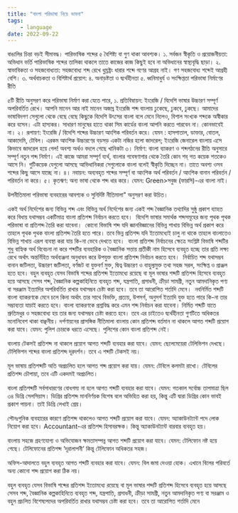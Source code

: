 ```yaml
---
title: "বাংলা পরিভাষা নিয়ে ভাবনা"
tags:
    - language
date: 2022-09-22
---
```


বাঙালির চিন্তা বড়ই সীমাবদ্ধ। পারিভাষিক শব্দের ৫ বৈশিষ্ট্য বা গুণ থাকা আবশ্যক।
১. সর্বজন স্বীকৃতি ও প্রয়োজনীয়তা: অভিধান ভর্তি পারিভাষিক শব্দের তালিকা থাকলে তাতে কাজের কাজ কিছুই হবে না অভিধানের স্বাস্থ্যবৃদ্ধি ছাড়া। 
২. স্বাভাবিকতা ও সহজবোধ্যতা: সহজবোধ্য শব্দ রেখে ধুম্রষ্ট্রং ধারার শব্দে গণের আগ্রহ নাই। গণ সহজবোধ্য শব্দেই আগ্রহী বেশি। 
৩. অর্থবাচকতা ও বিশিষ্টার্থ প্রয়োগ:
৪. অনাড়ষ্টতা ও দ্ব্যর্থহীনতা
৫. ধ্বনিমাধুর্য ও সংক্ষিপ্ততা
পরিভাষা নির্মাণের রীতি

৫টি রীতি অনুসরণ করে পরিভাষা নির্মাণ করা যেতে পারে,
১. প্রতিবিম্বায়ন: ইংরেজি / বিদেশি ভাষার উচ্চারণ সম্পূর্ণ অপরিবর্তিত রেখে। আপনি মানেন আর নাই মানেন অজস্র ইংরেজি শব্দ বাংলায় ঢুকেছে, ঢুকবে, ঢুকছে। আমাদের ভাষাবিদগণ সেগুলো থেকে বেছে বেছে কিছুকে বিদেশি উৎসের বাংলা বলে মেনে নিলেও, বিশাল সংখ্যক শব্দকে অস্বীকার করে বসেন। এটা হাস্যকর। সাধারণ মানুষের হাতে থাকা সিম কার্ডের বাংলা আপনি করতে পারবেন না। কোনভাবেই না।
২। রূপায়ণ: ইংরেজি / বিদেশি শব্দের উচ্চারণ আংশিক পরিবর্তন করে। যেমন : হাসপাতাল, ডাক্তার, বোতল, আকাদেমি, টেবিল। এরকম আংশিক উচ্চারণের বড়সড় একটা নজির হলো জাদরেল; ইংরেজি জেনারেল বাংলায় এসে কিভাবে জাদরেল হয়ে গেল! অবশ্য অর্থও বদলে গেছে খানিকটা
৩। নির্মাণ: বাংলা ব্যাকরণ ও শব্দগঠনের রীতি অনুসারে সম্পূর্ণ নতুন শব্দ নির্মাণ। এই কাজে আমরা সম্পূর্ণ ব্যর্থ, বাংলার গবেষণাগার থেকে তৈরি কোন শব্ গত কয়েক শতকেও আসে নি। গুটিকয়েক যেগুলো আসছে আভিধানিকরা সেগুলোকে বাংলা বলেই স্বীকৃতি দিচ্ছেন না। তাতে অবশ্য ওসব শব্দের কিছু আসে যাচ্ছে না। 
৪। নবায়ন: অব্যবহৃত শব্দের সম্পূর্ণ বা আংশিক অর্থ পরিবর্তন / আংশিক বানান পরিবর্তন / পরিবর্তন না করে।
৫। কৃতঋণ: অন্য ভাষা থেকে শব্দ ধার করে। যেমন: Green>সবুজ (ফারসি)-এর বাংলা নাই।

উপনীতিমালা
পরিভাষা ব্যবহারের আবশ্যক ও সুনির্দিষ্ট নীতিমালা" অনুসরণ করা উচিত। ‌

একই অর্থ নির্দেশের জন্য বিভিন্ন শব্দ এবং বিভিন্ন অর্থ নির্দেশের জন্য একই শব্দ বৈজ্ঞানিক তথ্যাদির সুষ্ঠু প্রকাশ ব্যাহত করে বিধায় যথাসম্ভব একটিমাত্র বাংলা প্রতিশব্দ নির্বাচন করতে হবে।
‌ বিদেশি ভাষার সমার্থক শব্দসমূহের জন্য পৃথক পৃথক পরিভাষা বা প্রতিশব্দ তৈরি করা যাবেনা।
‌ কোনো বিভাষি শব্দ যদি জ্ঞানবিজ্ঞানের বিভিন্ন শাখায় বিভিন্ন অর্থ প্রকাশ করে তাহলে পৃথক পৃথক বাংলা প্রতিশব্দ তৈরি হতে পারে। তবে ভিন্ন প্রতিশব্দ যদি ইতোমধ্যেই চালু না থাকে তাহলে বাংলাতেও বিভিন্ন শাখায় এরূপ ব্যবস্থা করা যায় কি-না ভেবে দেখতে হবে।
‌ বাংলা প্রতিশব্দ নির্বাচনের ক্ষেত্রে সংশ্লিষ্ট বিভাষি শব্দটির শুধু বাহ্যিক অর্থ বিবেচনা না করে শব্দটির ব্যবহারিক ও বৈজ্ঞানিক সত্তায় প্রতীকী নাম হিসেবে ব্যবহৃত হচ্ছে তার প্রতি লক্ষ্য রেখে অর্থাৎ অন্তর্নিহিত অর্থব্যঞ্জনা অনুধাবন করে উপযুক্ত বাংলা প্রতিশব্দ নির্বাচন করতে হবে।
‌ নির্বাচিত শব্দ যথাসম্ভব বানান জটিলতা, উচ্চারণ জটিলতা, বর্ণজট বা যুক্তবর্ণ মুক্ত, দ্বিত্ব উচ্চারণ ও বাহুল্যমুক্ত তথা সহজ সরল, সংক্ষিপ্ত ও প্রাঞ্জল হতে হবে।
বহুল ব্যবহৃত যেসব বিভাষি শব্দের প্রতিশব্দ ইতোমধ্যে রয়েছে বা মূল ভাষার শব্দটি প্রতিশব্দ হিসেবে ব্যবহৃত হয়ে আসছে সেসব শব্দ, বৈজ্ঞানিক কল্পকাহিনিতে ব্যবহৃত শব্দ, যন্ত্রপাতি, প্রসাধনী, ক্রীড়া সামগ্রী, নতুন আমদানিকৃত পণ্য বা সরঞ্জাম ইত্যাদির অপরিবর্তিত রাখার যথাসম্ভব চেষ্টা করা হবে। তবে তা আরোপিত শর্তাদি মেনে।
‌ নবনির্মিত শব্দটি বাংলা ব্যাকরণকে মেনে চলে কিনা অর্থাৎ তার সাথে বিভক্তি, প্রত্যয়, উপসর্গ, অনুসর্গ ইত্যাদি যুক্ত হতে পারে কি-না তার সম্ভাব্যতা যাচাই করতে হবে।
বাংলা ব্যাকরণকে প্রশ্নবিদ্ধ করে এমন শব্দ নির্বাচন করা যাবেনা।
‌নির্মিত শব্দটি যাতে শ্রুতিমধুর ও সহজবোধ্য হয় তার জন্য যথাসম্ভব চেষ্টা করতে হবে। তবে এর চাইতেও দ্ব্যর্থহীনতা গুণটিতে অধিকতর মনোনিবেশ থাকা বাঞ্ছনীয়।
দর্পণায়নের প্রাসঙ্গিক নীতিমালা
বাংলায় কোন প্রতিশব্দ বর্তমান না থাকলে আগত শব্দটি প্রয়োগ করা যাবে।
যেমন: পুলিশ চোরকে ধরতে এসেছে। পুলিশের কোন বাংলা প্রতিশব্দ নেই।

বাংলায় টেকসই প্রতিশব্দ না থাকলে প্রয়োগ আগত শব্দটি ব্যবহার করা যাবে।
যেমন: ছেলেমেয়েরা টেলিভিশন দেখছে। টেলিভিশন শব্দের বাংলা প্রতিশব্দ দূরদর্শন। তবে এ শব্দটি টেকসই নয়।

মূল ভাষায় প্রতিশব্দটি অতি অপ্রচলিত হলে আগত শব্দ প্রয়োগ করা যায়।
যেমন: টেবিলে কলমটা রাখো। টেবিলের প্রতিশব্দ চৌপায়া, তবে এটি একদমই অপ্রচলিত।

বাংলা প্রতিশব্দটি সর্বসাধারণের বোধগম্য না হলে আগত শব্দটি ব্যবহার করা যাবে। যেমন:
গতকাল সর্বোচ্চ তাপমাত্রা ছিল ৩৪ ডিগ্রি সেলসিয়াস। ডিগ্রির প্রতিশব্দ মাননির্ণয়ক বিশেষ বলে অভিহিত করা হয়, কিন্তু এটি দ্বারা ডিগ্রির কোন ভাবই প্রকাশ পায়না। তাই ডিগ্রি লেখাই শ্রেয়।

পৌনঃপুনিক ব্যবহারের কারণে প্রতিশব্দ থাকলেও আগত শব্দটি প্রয়োগ করা যাবে।
যেমন: অ্যাকাউনট্যান্ট পদে লোক নিয়োগ করা হবে। Accountant-এর প্রতিশব্দ হিসাবরক্ষক। কিন্তু অ্যাকাউনট্যান্ট বারবার ব্যবহৃত হয়।

বাংলায় সহজে গ্রহণযোগ্য ও অভিযোজন ক্ষমতাসম্পন্ন আগত শব্দটি প্রয়োগ করা যাবে।
যেমন: টেলিফোন নষ্ট হয়ে গেছে। টেলিফোনের প্রতিশব্দ ‘দূরালাপনী’ কিন্তু টেলিফোন অধিকতর সহজ।

অফিস-আদালতে বহুল ব্যবহৃত আগত শব্দটি ব্যবহার করা যাবে।
যেমন: বিল জমা দেওয়া হোক। এখানে বিলের পরিবর্তে অন্য কোনো শব্দ প্রয়োগ করা ঠিক নয়।

বহুল ব্যবহৃত যেসব বিভাষি শব্দের প্রতিশব্দ ইতোমধ্যে রয়েছে বা মূল ভাষার শব্দটি প্রতিশব্দ হিসেবে ব্যবহৃত হয়ে আসছে সেসব শব্দ, বৈজ্ঞানিক কল্পকাহিনিতে ব্যবহৃত শব্দ, যন্ত্রপাতি, প্রসাধনী, ক্রীড়া সামগ্রী, নতুন আমদানিকৃত পণ্য বা সরঞ্জাম ও বহুল প্রচলিত বিশেষ্যপদের অপরিবর্তিত রাখার যথাসম্ভব চেষ্টা করা হবে। তবে তা আরোপিত শর্তাদি মেনে